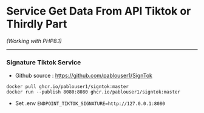 # Service Get Data From API Tiktok or Thirdly Part

_(Working with PHP8.1)_

----------------
### Signature Tiktok Service
- Github source : https://github.com/pablouser1/SignTok

```text
docker pull ghcr.io/pablouser1/signtok:master
docker run --publish 8080:8080 ghcr.io/pablouser1/signtok:master
```
- Set .env `ENDPOINT_TIKTOK_SIGNATURE=http://127.0.0.1:8080`

